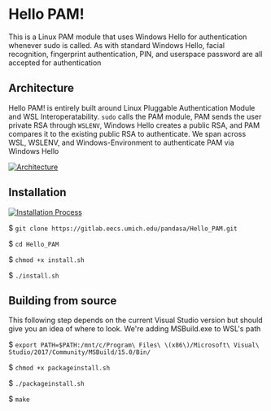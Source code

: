 # Hello PAM!

This is a Linux PAM module that uses Windows Hello for authentication whenever sudo is called. As with standard Windows Hello,
facial recognition, fingerprint authentication, PIN, and userspace password are all accepted for authentication

## Architecture

Hello PAM! is entirely built around Linux Pluggable Authentication Module and WSL Interoperatability. `sudo` calls the PAM module, PAM sends the user private RSA through `WSLENV`, Windows Hello creates a public RSA, and PAM compares it to the existing public RSA to authenticate. We span across WSL, WSLENV, and Windows-Environment to authenticate PAM via Windows Hello

[![Architecture](https://gitlab.eecs.umich.edu/pandasa/Hello_PAM/raw/master/Images/Architecture.png)](https://youtu.be/WM4jT1JHCOU)

## Installation

[![Installation Process](https://gitlab.eecs.umich.edu/pandasa/Hello_PAM/raw/master/Images/Installation.png)](https://youtu.be/WM4jT1JHCOU)

$ `git clone https://gitlab.eecs.umich.edu/pandasa/Hello_PAM.git`

$ `cd Hello_PAM`

$ `chmod +x install.sh`

$ `./install.sh`

## Building from source

This following step depends on the current Visual Studio version but should give you an idea of where to look.
We're adding MSBuild.exe to WSL's path

$ `export PATH=$PATH:/mnt/c/Program\ Files\ \(x86\)/Microsoft\ Visual\ Studio/2017/Community/MSBuild/15.0/Bin/` 

$ `chmod +x packageinstall.sh`

$ `./packageinstall.sh`

$ `make`
